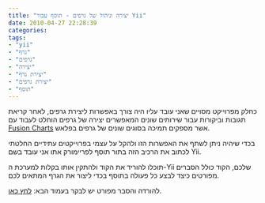 ```yaml
---
title: "יצירה וניהול של גרפים - תוסף עבור Yii"
date: 2010-04-27 22:28:39
categories: 
tags: 
- "yii"
- "גרף"
- "גרפים"
- "יצירה"
- "יצירת גרף"
- "יצירת גרפים"
- "תוסף"
---
```


כחלק מפרוייקט מסויים שאני עובד עליו היה צורך באפשרות ליצירת גרפים, לאחר קריאת תגובות וביקורות עבור שירותים שונים המאפשרים יצירה של גרפים הוחלט לעבוד עם <a href="http://fusioncharts.com" target="_blank">Fusion Charts</a> אשר מספקים תמיכה בסוגים שונים של גרפים בפלאש.

בכדי שיהיה ניתן לשתף את האפשרות הזו ולהקל על עצמי בפרוייקטים עתידיים החלטתי לכתוב את הרכיב הזה בתור תוסף לפריימורק אתו אני עובד בשם Yii.

תוכלו להוריד את הקוד ולהתקין אותו בקלות למערכת ה-Yii שלכם, הקוד כולל הסברים מפורטים כיצד לבצע כל פעולה בתוסף בכדי ליצור את הגרף המתאים לכם.

להורדה והסבר מפורט יש לבקר בעמוד הבא: <a href="http://www.yiiframework.com/extension/fusion-charts-extension/" target="_blank">לחץ כאן</a>.

